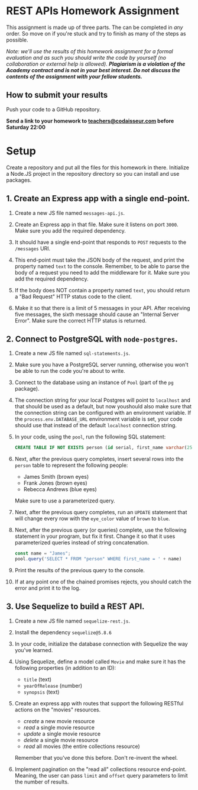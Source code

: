 # REST APIs Homework Assignment
This assignment is made up of three parts. The can be completed in _any_ order. So move on if you're stuck and try to finish 
as many of the steps as possible.

_Note: we'll use the results of this homework assignment for a formal evaluation and as such you should write the code by 
yourself (no collaboration or external help is allowed). **Plagiarism is a violation of the Academy contract and is not in your
 best interest. Do not discuss the contents of the assignment with your fellow students.**_

## How to submit your results
Push your code to a GitHub repository.

**Send a link to your homework to teachers@codaisseur.com before Saturday 22:00**


# Setup
Create a repository and put all the files for this homework in there.
Initialize a Node.JS project in the repository directory so you can install and use packages.

## 1. Create an Express app with a single end-point. 

1. Create a new JS file named `messages-api.js`.

1. Create an Express app in that file. Make sure it listens on port `3000`. Make sure you add the required dependency.
1. It should have a single end-point that responds to `POST` requests to the `/messages` URI.
1. This end-point must take the JSON body of the request, and print the property named `text` to the console. Remember, to be able to parse the body of a request you need to add the middleware for it. Make sure you add the required dependency.
1. If the body does NOT contain a property named `text`, you should return a "Bad Request" HTTP status code to the client.
1. Make it so that there is a limit of 5 messages in your API. After receiving five messages, the sixth message should cause an "Internal Server Error". Make sure the correct HTTP status is returned.

## 2. Connect to PostgreSQL with `node-postgres`.

1. Create a new JS file named `sql-statements.js`.
1. Make sure you have a PostgreSQL server running, otherwise you won't be able to run the code you're about to write.
1. Connect to the database using an instance of `Pool` (part of the `pg` package).
1. The connection string for your local Postgres will point to `localhost` and that should be used as a default, but now youshould also make sure that the connection string can be configured with an environment variable.
  If the `process.env.DATABASE_URL` environment variable is set, your code should use that instead of the
   default `localhost` connection string.
1. In your code, using the `pool`, run the following SQL statement:
   ```sql
   CREATE TABLE IF NOT EXISTS person (id serial, first_name varchar(255), last_name varchar(255), eye_color varchar(255))
   ```
1. Next, after the previous query completes, insert several rows into the `person` table to represent the following people:
   - James Smith (brown eyes)
   - Frank Jones (brown eyes)
   - Rebecca Andrews (blue eyes)
   
   Make sure to use a parameterized query.
1. Next, after the previous query completes, run an `UPDATE` statement that will change every row with the `eye_color`
 value of `brown` to `blue`.
1. Next, after the previous query (or queries) complete, use the following statement in your program, but fix it first. Change it so that it uses parameterized queries instead of string concatenation.
   ```javascript
   const name = "James";
   pool.query('SELECT * FROM "person" WHERE first_name = ' + name)
   ```
1. Print the results of the previous query to the console.
1. If at any point one of the chained promises rejects, you should catch the error and print it to the log.

## 3. Use Sequelize to build a REST API.

1. Create a new JS file named `sequelize-rest.js`.
1. Install the dependency `sequelize@5.8.6`
1. In your code, initialize the database connection with Sequelize the way you've learned.
1. Using Sequelize, define a model called `Movie` and make sure it has the following properties (in addition to an ID):
   - `title` (text)
   - `yearOfRelease` (number)
   - `synopsis` (text)
1. Create an express app with routes that support the following RESTful actions on the "movies" resources.
   - _create_ a new movie resource
   - _read_ a single movie resource
   - _update_ a single movie resource
   - _delete_ a single movie resource
   - _read_ all movies (the entire collections resource)
   
   Remember that you've done this before. Don't re-invent the wheel.
1. Implement pagination on the "read all" collections resource end-point. Meaning, the user can pass `limit` and `offset` query parameters to limit the number of results.